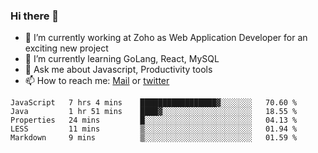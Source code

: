 ### Hi there 👋

- 🔭 I’m currently working at Zoho as Web Application Developer for an exciting new project
- 🌱 I’m currently learning GoLang, React, MySQL
- 💬 Ask me about Javascript, Productivity tools 
- 📫 How to reach me: [Mail](mailto:kvaishak47@gmail.com) or [twitter](https://twitter.com/_kvaishak)

<!--START_SECTION:waka-->
```text
JavaScript   7 hrs 4 mins    █████████████████▓░░░░░░░   70.60 % 
Java         1 hr 51 mins    ████▓░░░░░░░░░░░░░░░░░░░░   18.55 % 
Properties   24 mins         █░░░░░░░░░░░░░░░░░░░░░░░░   04.13 % 
LESS         11 mins         ▒░░░░░░░░░░░░░░░░░░░░░░░░   01.94 % 
Markdown     9 mins          ▒░░░░░░░░░░░░░░░░░░░░░░░░   01.59 % 
```
<!--END_SECTION:waka-->
